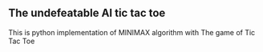 ## The undefeatable AI tic tac toe
This is python implementation of MINIMAX algorithm with The game of Tic Tac Toe
